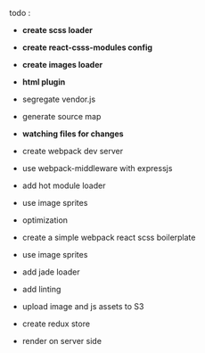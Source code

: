 todo : 

- **create scss loader**
- **create react-csss-modules config**
- **create images loader**
- **html plugin**



- segregate vendor.js
- generate source map



- **watching files for changes**
- create webpack dev server
- use webpack-middleware with expressjs
- add hot module loader



- use image sprites



- optimization
- create a simple webpack react scss boilerplate
- use image sprites
- add jade loader
- add linting
- upload image and js assets to S3
- create redux store
- render on server side
